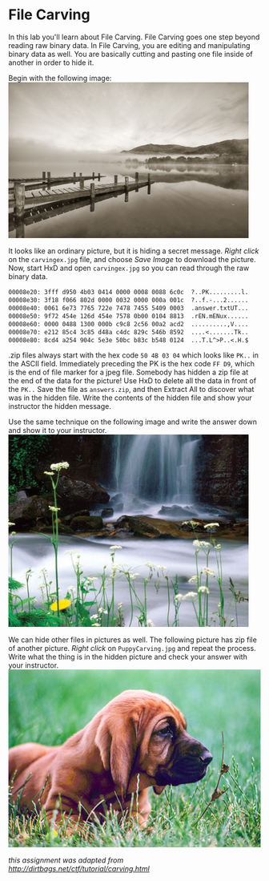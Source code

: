 # File Carving
In this lab you'll learn about File Carving. File Carving goes one step beyond reading raw binary data. In File Carving, you are editing and manipulating binary data as well. You are basically cutting and pasting one file inside of another in order to hide it.   

Begin with the following image:   
![carvingex.jpg](carvingex.jpg)   

It looks like an ordinary picture, but it is hiding a secret message. *Right click* on the `carvingex.jpg` file, and choose *Save Image* to download the picture. Now, start HxD and open `carvingex.jpg` so you can read through the raw binary data.
```
00008e20: 3fff d950 4b03 0414 0000 0008 0088 6c0c  ?..PK.........l.
00008e30: 3f18 f066 802d 0000 0032 0000 000a 001c  ?..f.-...2......
00008e40: 0061 6e73 7765 722e 7478 7455 5409 0003  .answer.txtUT...
00008e50: 9f72 454e 126d 454e 7578 0b00 0104 8813  .rEN.mENux......
00008e60: 0000 0488 1300 000b c9c8 2c56 00a2 acd2  ..........,V....
00008e70: e212 85c4 3c85 d48a c4dc 829c 546b 8592  ....<.......Tk..
00008e80: 8cd4 a254 904c 5e3e 50bc b83c b548 0124  ...T.L^>P..<.H.$
```
.zip files always start with the hex code `50 4B 03 04` which looks like `PK..` in the ASCII field. Immediately preceding the PK is the hex code `FF D9`, which is the end of file marker for a jpeg file. Somebody has hidden a zip file at the end of the data for the picture! 
Use HxD to delete all the data in front of the `PK..` Save the file as `answers.zip`, and then Extract All to discover what was in the hidden file. Write the contents of the hidden file and show your instructor the hidden message.

Use the same technique on the following image and write the answer down and show it to your instructor.  
![carving.jpg](carving.jpg)   

We can hide other files in pictures as well. The following picture has zip file of another picture. *Right click* on `PuppyCarving.jpg` and repeat the process. Write what the thing is in the hidden picture and check your answer with your instructor.   
![PuppyCarving.jpg](PuppyCarving.jpg)

*this assignment was adapted from http://dirtbags.net/ctf/tutorial/carving.html*
